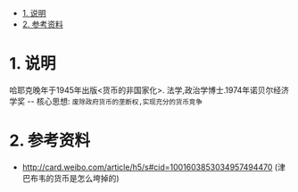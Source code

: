 <!-- TOC -->

- [1. 说明](#1-说明)
- [2. 参考资料](#2-参考资料)

<!-- /TOC -->


<a id="markdown-1-说明" name="1-说明"></a>
# 1. 说明

哈耶克晚年于1945年出版<货币的非国家化>.  法学,政治学博士.1974年诺贝尔经济学奖  -- 核心思想: `废除政府货币的垄断权,实现充分的货币竞争`

<a id="markdown-2-参考资料" name="2-参考资料"></a>
# 2. 参考资料

* http://card.weibo.com/article/h5/s#cid=1001603853034957494470 (津巴布韦的货币是怎么垮掉的)
